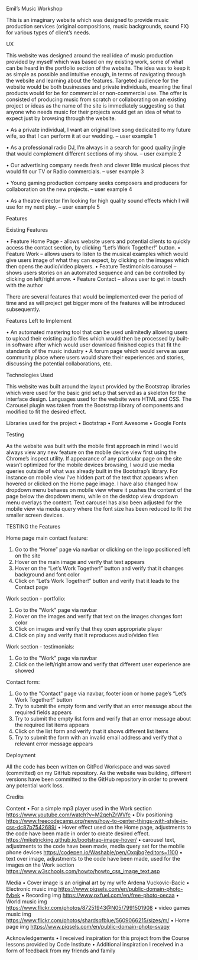 Emil’s Music Workshop

This is an imaginary website which was designed to provide music production services (original compositions, music backgrounds, sound FX) for various types of client’s needs. 

UX

This website was designed around the real idea of music production provided by myself which was based on my existing work, some of what can be heard in the portfolio section of the website.
The idea was to keep it as simple as possible and intuitive enough, in terms of navigating through the website and learning about the features.
Targeted audience for the website would be both businesses and private individuals, meaning the final products would for be for commercial or non-commercial use.
The offer is consisted of producing music from scratch or collaborating on an existing project or ideas as the name of the site is immediately suggesting so that anyone who needs music for their projects would get an idea of what to expect just by browsing through the website.

•	As a private individual, I want an original love song dedicated to my future wife, so that I can perform it at our wedding. – user example 1

•	As a professional radio DJ, I’m always in a search for good quality jingle that would complement different sections of my show. – user example 2

•	Our advertising company needs fresh and clever little musical pieces that would fit our TV or Radio commercials. – user example 3

•	Young gaming production company seeks composers and producers for collaboration on the new projects. – user example 4

•	As a theatre director I’m looking for high quality sound effects which I will use for my next play. – user example 5

Features

Existing Features

•	Feature Home Page - allows website users and potential clients to quickly access the contact section, by clicking “Let’s Work Together!” button.
•	Feature Work – allows users to listen to the musical examples which would give users image of what they can expect, by clicking on the images which then opens the audio/video players.
•	Feature Testimonials carousel – shows users stories on an automated sequence and can be controlled by clicking on left/right arrow.
•	Feature Contact – allows user to get in touch with the author

There are several features that would be implemented over the period of time and as will project get bigger more of the features will be introduced subsequently. 

Features Left to Implement

•	An automated mastering tool that can be used unlimitedly allowing users to upload their existing audio files which would then be processed by built-in software after which would user download finished copies that fit the standards of the music industry
•	A forum page which would serve as user community place where users would share their experiences and stories, discussing the potential collaborations, etc.


Technologies Used

This website was built around the layout provided by the Bootstrap libraries which were used for the basic grid setup that served as a skeleton for the interface design.
Languages used for the website were HTML and CSS.
The Carousel plugin was taken from the Bootstrap library of components and modified to fit the desired effect. 

Libraries used for the project
•	Bootstrap
•	Font Awesome
•	Google Fonts

Testing

As the website was built with the mobile first approach in mind I would always view any new feature on the mobile device view first using the Chrome’s inspect utility. 
If appearance of any particular page on the site wasn’t optimized for the mobile devices browsing, I would use media queries outside of what was already built in the Bootstrap’s library.
For instance on mobile view I’ve hidden part of the text that appears when hovered or clicked on the Home page image. I have also changed how dropdown menu behaves on mobile view where it pushes the content of the page below the dropdown menu, while on the desktop view dropdown menu overlays the content.
Text carousel has also been adjusted for the mobile view via media query where the font size has been reduced to fit the smaller screen devices.

TESTING the Features

Home page main contact feature:
1.	Go to the “Home” page via navbar or clicking on the logo positioned left on the site
2.	Hover on the main image and verify that text appears 
3.	Hover on the “Let’s Work Together!” button and verify that it changes background and font color
4.	Click on “Let’s Work Together!” button and verify that it leads to the Contact page

Work section - portfolio:
1.	Go to the "Work" page via navbar
2.	Hover on the images and verify that text on the images changes font color
3.	Click on images and verify that they open appropriate player
4.	Click on play and verify that it reproduces audio/video files

Work section - testimonials:
1.	Go to the "Work" page via navbar
2.	Click on the left/right arrow and verify that different user experience are showed

Contact form:
1.	Go to the "Contact" page via navbar, footer icon or home page’s “Let’s Work Together!” button
2.	Try to submit the empty form and verify that an error message about the required fields appears
3.	Try to submit the empty list form and verify that an error message about the required list items appears
4.	Click on the list form and verify that it shows different list items
5.	Try to submit the form with an invalid email address and verify that a relevant error message appears


Deployment

All the code has been written on GitPod Workspace and was saved (committed) on my GitHub repository. 
As the website was building, different versions have been committed to the GitHub repository in order to prevent any potential work loss.


Credits

Content
•	For a simple mp3 player used in the Work section
https://www.youtube.com/watch?v=M2qehZrWVfc
•	Div positioning
https://www.freecodecamp.org/news/how-to-center-things-with-style-in-css-dc87b7542689/
•	Hover effect used on the Home page, adjustments to the code have been made in order to create desired effect.
https://miketricking.github.io/bootstrap-image-hover/
•	carousel text, adjustments to the code have been made, media query set for the mobile phone devices
https://codepen.io/Washable/pen/Oxqjbq?editors=1100
•	text over image, adjustments to the code have been made, used for the images on the Work section
https://www.w3schools.com/howto/howto_css_image_text.asp

Media
•	Cover image is an original art by my wife Ardena Vuckovic-Bacic
•	Electronic music img
https://www.piqsels.com/en/public-domain-photo-fvbek
•	Recording img
https://www.pxfuel.com/en/free-photo-oecaa
•	World music img
https://www.flickr.com/photos/87251943@N05/7991501908
•	video games music img
https://www.flickr.com/photos/shardsofblue/5609066215/sizes/m/
•	Home page img
https://www.piqsels.com/en/public-domain-photo-svaqy

Acknowledgements
•	I received inspiration for this project from the Course lessons provided by Code Institute
•	Additional inspiration I received in a form of feedback from my friends and family
